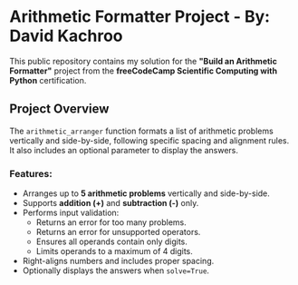 # Arithmetic Formatter Project - By: David Kachroo

This public repository contains my solution for the **"Build an Arithmetic Formatter"** project from the **freeCodeCamp Scientific Computing with Python** certification.

## Project Overview
The `arithmetic_arranger` function formats a list of arithmetic problems vertically and side-by-side, following specific spacing and alignment rules. It also includes an optional parameter to display the answers.

### Features:
- Arranges up to **5 arithmetic problems** vertically and side-by-side.
- Supports **addition (+)** and **subtraction (-)** only.
- Performs input validation:
  - Returns an error for too many problems.
  - Returns an error for unsupported operators.
  - Ensures all operands contain only digits.
  - Limits operands to a maximum of 4 digits.
- Right-aligns numbers and includes proper spacing.
- Optionally displays the answers when `solve=True`.

